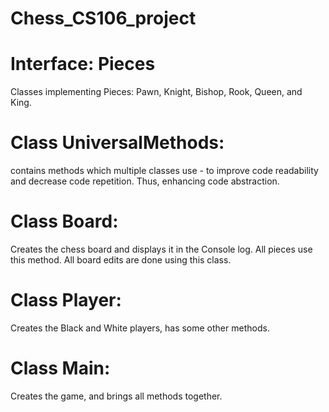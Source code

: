 # Chess_CS106_project

# Interface: Pieces 
Classes implementing Pieces: Pawn, Knight, Bishop, Rook, Queen, and King. 

# Class UniversalMethods:
contains methods which multiple classes use - to improve code readability and decrease code repetition. Thus, enhancing code abstraction.

# Class Board: 
Creates the chess board and displays it in the Console log. All pieces use this method. All board edits are done using this class.

# Class Player: 
Creates the Black and White players, has some other methods. 

# Class Main: 
Creates the game, and brings all methods together. 
